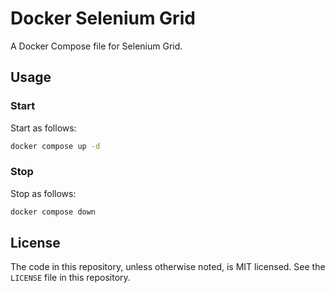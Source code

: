 # Docker Selenium Grid

A Docker Compose file for Selenium Grid.

## Usage

### Start

Start as follows:

```bash
docker compose up -d
```

### Stop

Stop as follows:

```bash
docker compose down
```

## License

The code in this repository, unless otherwise noted, is MIT licensed. See the `LICENSE` file in this repository.
